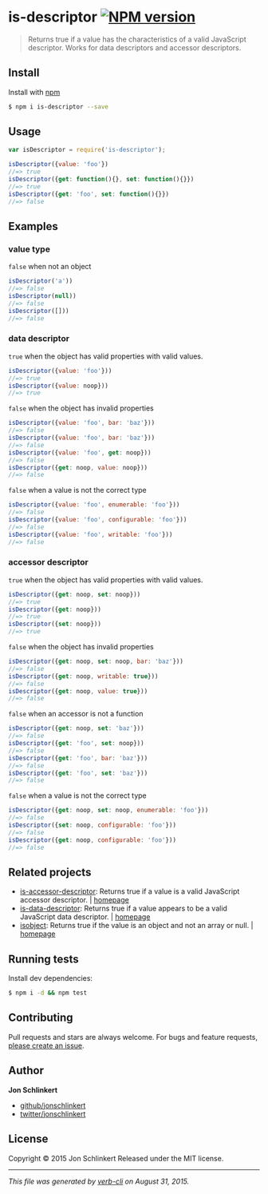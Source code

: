 # is-descriptor [![NPM version](https://badge.fury.io/js/is-descriptor.svg)](http://badge.fury.io/js/is-descriptor)

> Returns true if a value has the characteristics of a valid JavaScript descriptor. Works for data descriptors and accessor descriptors.

## Install

Install with [npm](https://www.npmjs.com/)

```sh
$ npm i is-descriptor --save
```

## Usage

```js
var isDescriptor = require('is-descriptor');

isDescriptor({value: 'foo'})
//=> true
isDescriptor({get: function(){}, set: function(){}})
//=> true
isDescriptor({get: 'foo', set: function(){}})
//=> false
```

## Examples

### value type

`false` when not an object

```js
isDescriptor('a'))
//=> false
isDescriptor(null))
//=> false
isDescriptor([]))
//=> false
```

### data descriptor

`true` when the object has valid properties with valid values.

```js
isDescriptor({value: 'foo'}))
//=> true
isDescriptor({value: noop}))
//=> true
```

`false` when the object has invalid properties

```js
isDescriptor({value: 'foo', bar: 'baz'}))
//=> false
isDescriptor({value: 'foo', bar: 'baz'}))
//=> false
isDescriptor({value: 'foo', get: noop}))
//=> false
isDescriptor({get: noop, value: noop}))
//=> false
```

`false` when a value is not the correct type

```js
isDescriptor({value: 'foo', enumerable: 'foo'}))
//=> false
isDescriptor({value: 'foo', configurable: 'foo'}))
//=> false
isDescriptor({value: 'foo', writable: 'foo'}))
//=> false
```

### accessor descriptor

`true` when the object has valid properties with valid values.

```js
isDescriptor({get: noop, set: noop}))
//=> true
isDescriptor({get: noop}))
//=> true
isDescriptor({set: noop}))
//=> true
```

`false` when the object has invalid properties

```js
isDescriptor({get: noop, set: noop, bar: 'baz'}))
//=> false
isDescriptor({get: noop, writable: true}))
//=> false
isDescriptor({get: noop, value: true}))
//=> false
```

`false` when an accessor is not a function

```js
isDescriptor({get: noop, set: 'baz'}))
//=> false
isDescriptor({get: 'foo', set: noop}))
//=> false
isDescriptor({get: 'foo', bar: 'baz'}))
//=> false
isDescriptor({get: 'foo', set: 'baz'}))
//=> false
```

`false` when a value is not the correct type

```js
isDescriptor({get: noop, set: noop, enumerable: 'foo'}))
//=> false
isDescriptor({set: noop, configurable: 'foo'}))
//=> false
isDescriptor({get: noop, configurable: 'foo'}))
//=> false
```

## Related projects

* [is-accessor-descriptor](https://www.npmjs.com/package/is-accessor-descriptor): Returns true if a value is a valid JavaScript accessor descriptor. | [homepage](https://github.com/jonschlinkert/is-accessor-descriptor)
* [is-data-descriptor](https://www.npmjs.com/package/is-data-descriptor): Returns true if a value appears to be a valid JavaScript data descriptor. | [homepage](https://github.com/jonschlinkert/is-data-descriptor)
* [isobject](https://www.npmjs.com/package/isobject): Returns true if the value is an object and not an array or null. | [homepage](https://github.com/jonschlinkert/isobject)

## Running tests

Install dev dependencies:

```sh
$ npm i -d && npm test
```

## Contributing

Pull requests and stars are always welcome. For bugs and feature requests, [please create an issue](https://github.com/jonschlinkert/is-descriptor/issues/new).

## Author

**Jon Schlinkert**

+ [github/jonschlinkert](https://github.com/jonschlinkert)
+ [twitter/jonschlinkert](http://twitter.com/jonschlinkert)

## License

Copyright © 2015 Jon Schlinkert
Released under the MIT license.

***

_This file was generated by [verb-cli](https://github.com/assemble/verb-cli) on August 31, 2015._
